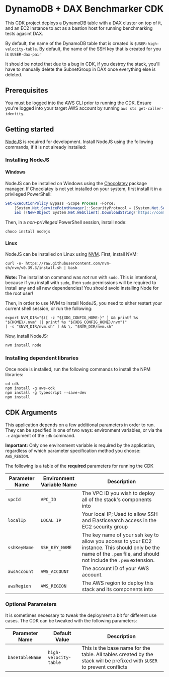 # DynamoDB + DAX Benchmarker CDK

This CDK project deploys a DynamoDB table with a DAX cluster on top of it, and an EC2 instance to act as a bastion host for running benchmarking tests agasint DAX.

By default, the name of the DynamoDB table that is created is `$USER-high-velocity-table`.
By default, the name of the SSH key that is created for you is `$USER-dax-pair`

It should be noted that due to a bug in CDK, if you destroy the stack, you'll have to manually delete the SubnetGroup in DAX once everything else is deleted.

## Prerequisites
You must be logged into the AWS CLI prior to running the CDK. Ensure you're logged into your target AWS account by running 
`aws sts get-caller-identity`.

## Getting started
[NodeJS](https://nodejs.org/en) is required for development. Install NodeJS using the following commands, if it is 
not already installed:

### Installing NodeJS

#### Windows
NodeJS can be installed on Windows using the [Chocolatey](https://chocolatey.org) package manager. If Chocolatey is not yet
installed on your system, first install it in a privileged PowerShell:
```powershell
Set-ExecutionPolicy Bypass -Scope Process -Force;
    [System.Net.ServicePointManager]::SecurityProtocol = [System.Net.ServicePointManager]::SecurityProtocol -bor 3072; 
    iex ((New-Object System.Net.WebClient).DownloadString('https://community.chocolatey.org/install.ps1'))
```

Then, in a _non-privileged_ PowerShell session, install node:
```powershell
choco install nodejs
```

#### Linux
NodeJS can be installed on Linux using [NVM](https://github.com/nvm-sh/nvm). First, install NVM:
```shell
curl -o- https://raw.githubusercontent.com/nvm-sh/nvm/v0.39.3/install.sh | bash
```

**Note:** The installation command was _not_ run with `sudo`. This is intentional, because if you install with `sudo`, then
`sudo` permissions will be required to install any and all new dependencies! You should avoid installing Node for the root
user!


Then, in order to use NVM to install NodeJS, you need to either restart your current shell session, or run the following:
```shell
export NVM_DIR="$([ -z "${XDG_CONFIG_HOME-}" ] && printf %s "${HOME}/.nvm" || printf %s "${XDG_CONFIG_HOME}/nvm")"
[ -s "$NVM_DIR/nvm.sh" ] && \. "$NVM_DIR/nvm.sh"
```

Now, install NodeJS:
```shell
nvm install node 
```

### Installing dependent libraries

Once node is installed, run the following commands to install the NPM libraries:

```shell
cd cdk
npm install -g aws-cdk
npm install -g typescript --save-dev
npm install
```

## CDK Arguments
This application depends on a few additional parameters in order to run. They can be specified in one of two ways: environment variables, or via the `-c` argument of the `cdk` command.

**Important:** Only one environment variable is required by the application, regardless of which parameter specification method you choose: `AWS_REGION`.

The following is a table of the **required** parameters for running the CDK

| Parameter Name | Environment Variable Name | Description                                                                                                                                                          |
|----------------|---------------------------|----------------------------------------------------------------------------------------------------------------------------------------------------------------------|
| `vpcId`        | `VPC_ID`                  | The VPC ID you wish to deploy all of the stack's components into                                                                                                     |
| `localIp`      | `LOCAL_IP`                | Your local IP; Used to allow SSH and Elasticsearch access in the EC2 security group                                                                                  |
| `sshKeyName`   | `SSH_KEY_NAME`            | The key name of your ssh key to allow you access to your EC2 instance. This should only be the name of the `.pem` file, and should not include the `.pem` extension. |
| `awsAccount`   | `AWS_ACCOUNT`             | The account ID of your AWS account.                                                                                                                                  |
| `awsRegion`    | `AWS_REGION`              | The AWS region to deploy this stack and its components into                                                                                                          |

### Optional Parameters
It is sometimes necessary to tweak the deployment a bit for different use cases. The CDK can be tweaked with the following parameters:

| Parameter Name  | Default Value         | Description                                                                                                             |
|-----------------|-----------------------|-------------------------------------------------------------------------------------------------------------------------|
| `baseTableName` | `high-velocity-table` | This is the base name for the table. All tables created by the stack will be prefixed with `$USER` to prevent conflicts |

